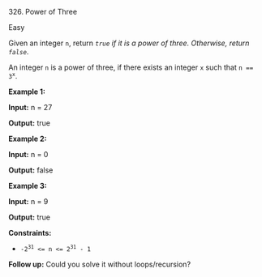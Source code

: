 ﻿326\. Power of Three

Easy

Given an integer `n`, return _`true` if it is a power of three. Otherwise, return `false`_.

An integer `n` is a power of three, if there exists an integer `x` such that <code>n == 3<sup>x</sup></code>.

**Example 1:**

**Input:** n = 27

**Output:** true 

**Example 2:**

**Input:** n = 0

**Output:** false 

**Example 3:**

**Input:** n = 9

**Output:** true 

**Constraints:**

*   <code>-2<sup>31</sup> <= n <= 2<sup>31</sup> - 1</code>

**Follow up:** Could you solve it without loops/recursion?
